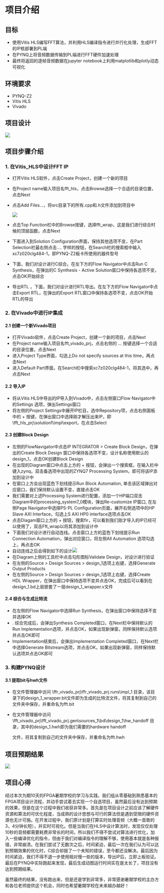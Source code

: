 # 项目介绍

## 目标

* 使用Vitis HLS编写FFT算法，并利用HLS编译指令进行并行化处理，生成FFT的IP核部署到PL端
* 在PYNQ上将音频数据传输到PL端进行FFT硬件加速处理
* 最终将返回的逐帧音频数据在jupyter notebook上利用matplotlib和plotly动态可视化

## 环境要求

* PYNQ-Z2
* Vitis HLS
* Vivado

## 项目设计



![](https://raw.githubusercontent.com/Geek3600/Picture-Host/main/image-20230719092712865.png)

## 项目步骤介绍

### 1. 在Vitis_HLS中设计FFT IP

* 打开Vitis HLS软件，点击Create Project，创建一个新的项目  

* 在Project name输入项目名fft_hls，点击Browse选择一个合适的目录位置，点击Next  

* 点击Add Files...，将src目录下的所有.cpp和.h文件添加到项目中  

  ![](https://raw.githubusercontent.com/Geek3600/Picture-Host/main/image-20230719093158995.png)

* 点击Top Function栏中的Browse按键，选择fft_wrap，这是我们进行综合时候的顶层函数，点击Next

* 下面进入到Solution Configuration界面，保持其他选项不变，在Part Selection栏最右侧点击.... 字样的按钮，在Search栏的搜索框中输入xc7z020clg484-1，即PYNQ-Z2板卡所使用的器件型号

* 下面，我们对设计进行C综合。在左下方的Flow Navigator中点击Run C Synthesis，在弹出的C Synthesis - Active Solution窗口中保持各选项不变，点击OK开始综合

* 导出RTL ，下面，我们对设计进行RTL导出。在左下方的Flow Navigator中点击Export RTL，在弹出的Export RTL窗口中保持各选项不变，点击OK开始RTL的导出

### 2. 在Vivado中进行IP集成  

#### 2.1 创建一个新Vivado项目  

* 打开Vivado软件，点击Create Project，创建一个新的项目，点击Next  
* 在Project name输入项目名fft_vivado_prj，点击右侧的 ... 按键选择一个合适的目录位置，点击Next
* 进入Project Type界面，勾选上Do not specify sources at this time，再点击Next  
* 进入Default Part界面，在Search栏中搜索xc7z020clg484-1，将其选中，再点击Next  

#### 2.2 导入IP  

* 将从Vitis HLS中导出的IP导入到Vivado中，点击左侧窗口Flow Navigator中的Settings 选项，弹出Settings窗口
* 将左侧的Project Settings中展开IP栏目，选中Repository项，点击右侧面板中的 + 按键，在弹出窗口中选择刚才解压出来IP，即\fft_hls_prj\solution1\impl\export，在点击Select

#### 2.3 创建Block Design  

* 左侧的FlowNavigator中点击IP INTEGRATOR > Create Block Design，在弹出的Create Block Design 窗口中保持各选项不变，设计名称使用默认的design_1，点击OK创建Block Design
* 在出现的Diagram窗口中点击上方的 + 按钮，会弹出一个搜索框，在输入栏中键入zynq，双击备选项中出现的ZYNQ7 Processing System，即可将该IP添加到设计中
* 在窗口上方会出现蓝色下划线提示Run Block Automation, 单击该区域弹出对应窗口，我们保持默认设置不变，直接点击OK
* 我们需要对上述Processing System进行配置，添加一个HP端口双击Diagram中的processing_system7_0模块，弹出Re-customize IP窗口, 在左侧Page Navigator中选择PS-PL Configuration页面，展开右侧选项中的HP Slave AXI Interface，勾选上S AXI HP0 interface选项点击OK
* 点击Diagam窗口上方的 + 按钮，搜索fir，可以看到我们刚才导入的IP已经可以使用了，双击Fft_wrap以将其添加到设计中
* 下面我们对设计进行自动连线。点击窗口上方的蓝色下划线提示Run Connection Automation，弹出对应窗口，将左侧All Automation 选项勾选上，再点击OK
* 自动连线之后会得到如下的设计![](https://raw.githubusercontent.com/Geek3600/Picture-Host/main/Snipaste_2023-07-19_09-40-52.png)
* 在Diagram上侧的工具栏中点击勾形图标Validate Design，对设计进行验证  
* 在左侧的Source > Design Sources > design_1选项上右键，选择Generate Output Products  
* 在左侧的Source > Design Sources > design_1选项上右键，选择Create HDL Wrapper，在弹出窗口中保持选项不变并点击OK，完成后可以看到在design_1.bd上层嵌套了一层design_1_wrapper.v文件

#### 2.4 综合与生成比特流  

* 在左侧的Flow Navigator中选择Run Synthesis，在弹出窗口中保持选择不变并选择OK  
* . 综合完成后，会弹出Synthesis Completed窗口，在Next栏中保持默认的Run Implementation选项，并点击OK，如果出现新弹窗，同样保持默认选项并点击OK即可
* Implementation结束后，会弹出Implementation Completed窗口，在Next栏中选择Generate Bitstream选项，并点击OK，如果出现新弹窗，同样保持默认选项并点击OK即可

### 3. 构建PYNQ设计  

#### 3.1 提取bit与hwh文件  

* 在文件管理器中访问 \ffr_vivado_prj\ffr_vivado_prj.runs\impl_1 目录，该目录下的design_1_wrapper.bit文件即为生成的比特流文件，将其复制到自己的文件夹中保存，并重命名为fft.bit

* 在文件管理器中访问\fft_vivado_prj\fft_vivado_prj.gen\sources_1\bd\design_1\hw_handoff 目录，其中的design_1.hwh即为我们需要的hardware handoff

  文件，将其复制到自己的文件夹中保存，并重命名为fft.hwh

#### 



## 项目预期结果

![](https://raw.githubusercontent.com/Geek3600/Picture-Host/main/result.gif)



## 项目心得

​        经过本次为期10天的FPGA暑期学校的学习与实践，我们组从零基础到熟悉基本的FPGA项目设计流程，并动手尝试着去实现一个自选项目，虽然最后没有达到预期的效果，但是在这个过程中我们收获非常多。首先是在项目设计之前应该了解硬件资源和算法的可优化程度，当成熟的设计思想与可行的算法但是遇到受限的硬件资源也无计可施。在开发过程中，我们原计划是打算实时处理音频（大概一首歌的3，4分钟长短），并实时可视化。但是当我们在HLS中设计算法时，发现仅仅处理10秒的音频都需要耗费非常长的时间，所以我们不得不尝试对算法进行优化，加入一些编译优化的指令，但由于我们对编译指令的理解不够，使用基本就是各种报错，非常崩溃。在我们尝试了无数次之后，时间紧迫，最后一次在我们认为可以达到预期效果的优化时，C综合却报了一个未知的错误，至今都还没解决。最后因为时间紧迫，我们不得不退一步使用相对慢一些的版本，导出IP后，立即上板验证。最后在PYNQ中实际跑起来发现，最后生成动图运行时间实在是太长了，项目没有达到预期结果。

​       虽然最终的结果，没有跑出来，但是还是学到非常多，非常感谢暑期学校的主办方和各位老师提供这个机会，同时也希望暑期学校在未来越办越好！

